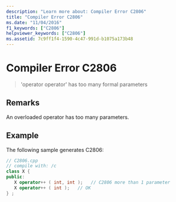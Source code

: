 ```yaml
---
description: "Learn more about: Compiler Error C2806"
title: "Compiler Error C2806"
ms.date: "11/04/2016"
f1_keywords: ["C2806"]
helpviewer_keywords: ["C2806"]
ms.assetid: 7c9ff1f4-1590-4c47-991d-b1075a173b48
---
```

# Compiler Error C2806

> 'operator operator' has too many formal parameters

## Remarks

An overloaded operator has too many parameters.

## Example

The following sample generates C2806:

```cpp
// C2806.cpp
// compile with: /c
class X {
public:
   X operator++ ( int, int );   // C2806 more than 1 parameter
   X operator++ ( int );   // OK
} ;
```
